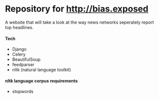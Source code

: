 # Repository for http://bias.exposed #

A website that will take a look at the way news networks seperately report top headlines.

#### Tech ####
* Django
* Celery
* BeautifulSoup
* feedparser
* nltk (natural language toolkit)

#### nltk language corpus requirements ####
* stopwords
